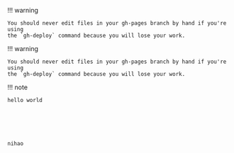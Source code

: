 !!! warning

    You should never edit files in your gh-pages branch by hand if you're using
    the `gh-deploy` command because you will lose your work.

[GitHub]: https://github.com/
[GitHub Pages]: https://pages.github.com/
[ghp-import]: https://github.com/davisp/ghp-import



!!! warning

    You should never edit files in your gh-pages branch by hand if you're using
    the `gh-deploy` command because you will lose your work.


!!! note

    hello world






    nihao